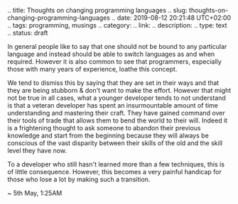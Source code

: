 .. title: Thoughts on changing programming languages
.. slug: thoughts-on-changing-programming-languages
.. date: 2019-08-12 20:21:48 UTC+02:00
.. tags: programming, musings
.. category: 
.. link: 
.. description: 
.. type: text
.. status: draft

In general people like to say that one should not be bound to any particular language
and instead should be able to switch languages as and when required. However it is also
common to see that programmers, especially those with many years of experience, loathe
this concept.

We tend to dismiss this by saying that they are set in their ways and that they are being stubborn
& don't want to make the effort. However that might not be true in all cases, what a younger developer
tends to not understand is that a veteran developer has spent an insurmountable amount of time understanding
and mastering their craft. They have gained command over their tools of trade that allows them to bend the world
to their will. Indeed it is a frightening thought to ask someone to abandon their previous knowledge and start from
the beginning because they will always be conscious of the vast disparity between their skills of the old and the
skill level they have now.

To a developer who still hasn't learned more than a few techniques, this is of little consequence.
However, this becomes a very painful handicap for those who lose a lot by making such a transition.


~ 5th May, 1:25AM
